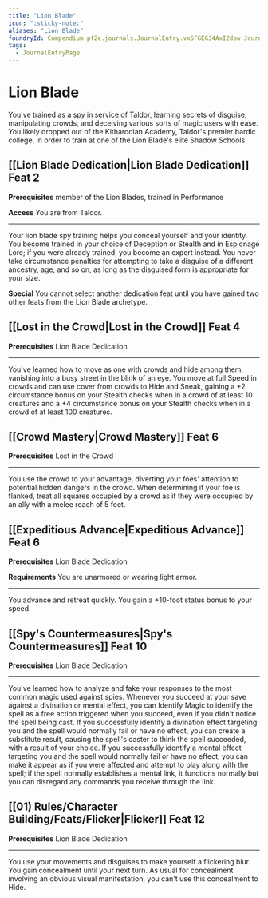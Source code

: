 ```yaml
---
title: "Lion Blade"
icon: ":sticky-note:"
aliases: "Lion Blade"
foundryId: Compendium.pf2e.journals.JournalEntry.vx5FGEG34AxI2dow.JournalEntryPage.COTDddn4psjIoWry
tags:
  - JournalEntryPage
---
```


# Lion Blade
You've trained as a spy in service of Taldor, learning secrets of disguise, manipulating crowds, and deceiving various sorts of magic users with ease. You likely dropped out of the Kitharodian Academy, Taldor's premier bardic college, in order to train at one of the Lion Blade's elite Shadow Schools.

## [[Lion Blade Dedication|Lion Blade Dedication]] Feat 2

**Prerequisites** member of the Lion Blades, trained in Performance

**Access** You are from Taldor.

* * *

Your lion blade spy training helps you conceal yourself and your identity. You become trained in your choice of Deception or Stealth and in Espionage Lore; if you were already trained, you become an expert instead. You never take circumstance penalties for attempting to take a disguise of a different ancestry, age, and so on, as long as the disguised form is appropriate for your size.

**Special** You cannot select another dedication feat until you have gained two other feats from the Lion Blade archetype.

## [[Lost in the Crowd|Lost in the Crowd]] Feat 4

**Prerequisites** Lion Blade Dedication

* * *

You've learned how to move as one with crowds and hide among them, vanishing into a busy street in the blink of an eye. You move at full Speed in crowds and can use cover from crowds to Hide and Sneak, gaining a +2 circumstance bonus on your Stealth checks when in a crowd of at least 10 creatures and a +4 circumstance bonus on your Stealth checks when in a crowd of at least 100 creatures.

## [[Crowd Mastery|Crowd Mastery]] Feat 6

**Prerequisites** Lost in the Crowd

* * *

You use the crowd to your advantage, diverting your foes' attention to potential hidden dangers in the crowd. When determining if your foe is flanked, treat all squares occupied by a crowd as if they were occupied by an ally with a melee reach of 5 feet.

## [[Expeditious Advance|Expeditious Advance]] Feat 6

**Prerequisites** Lion Blade Dedication

**Requirements** You are unarmored or wearing light armor.

* * *

You advance and retreat quickly. You gain a +10-foot status bonus to your speed.

## [[Spy's Countermeasures|Spy's Countermeasures]] Feat 10

**Prerequisites** Lion Blade Dedication

* * *

You've learned how to analyze and fake your responses to the most common magic used against spies. Whenever you succeed at your save against a divination or mental effect, you can Identify Magic to identify the spell as a free action triggered when you succeed, even if you didn't notice the spell being cast. If you successfully identify a divination effect targeting you and the spell would normally fail or have no effect, you can create a substitute result, causing the spell's caster to think the spell succeeded, with a result of your choice. If you successfully identify a mental effect targeting you and the spell would normally fail or have no effect, you can make it appear as if you were affected and attempt to play along with the spell; if the spell normally establishes a mental link, it functions normally but you can disregard any commands you receive through the link.

## [[01) Rules/Character Building/Feats/Flicker|Flicker]] Feat 12

**Prerequisites** Lion Blade Dedication

* * *

You use your movements and disguises to make yourself a flickering blur. You gain concealment until your next turn. As usual for concealment involving an obvious visual manifestation, you can't use this concealment to Hide.